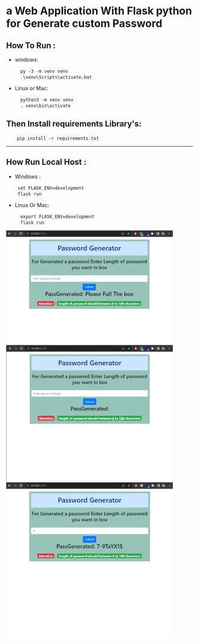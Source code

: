 # a Web Application With Flask python for Generate custom Password

## How To Run :
- windows:

        py -3 -m venv venv  
        .\venv\Scripts\activate.bat

- Linux or Mac:

        python3 -m venv venv
        . venv\bin\activate


## Then Install requirements Library's:
        
        pip install -r requirements.txt 

___

## How Run Local Host : 
 
 - Windows :        
        
        set FLASK_ENV=development
        flask run

- Linux Or Mac:

        export FLASK_ENV=development
        flask run




<img src="./doc/1.png" width="450">
<img src="./doc/2.png" width="450">
<img src="./doc/3.png" width="450">
